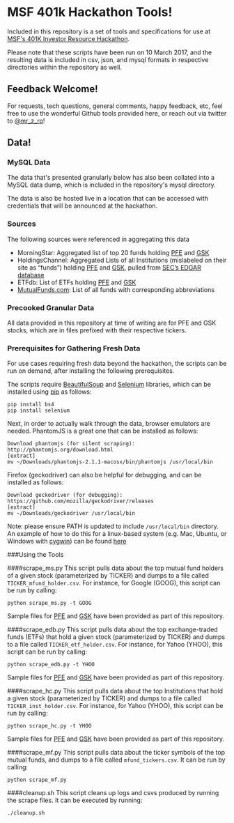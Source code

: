 # MSF 401k Hackathon Tools!

Included in this repository is a set of tools and specifications for use at [MSF's 401K Investor Resource Hackathon](https://twitter.com/MSF_USA/status/837702440636067840).

Please note that these scripts have been run on 10 March 2017, and the resulting data is included in csv, json, and mysql formats in respective directories within the repository as well.

## Feedback Welcome!

For requests, tech questions, general comments, happy feedback, etc, feel free to use the wonderful Github tools provided here, or reach out via twitter to [@mr_z_ro](https://twitter.com/mr_z_ro)!

## Data!

### MySQL Data

The data that's presented granularly below has also been collated into a MySQL data dump, which is included in the repository's mysql directory. 

The data is also be hosted live in a location that can be accessed with credentials that will be announced at the hackathon.

### Sources

The following sources were referenced in aggregating this data

- MorningStar: Aggregated list of top 20 funds holding [PFE](http://investors.morningstar.com/ownership/shareholders-major.html?t=PFE&region=usa&culture=en-US&ownerCountry=USA) and [GSK](http://investors.morningstar.com/ownership/shareholders-major.html?t=GSK&region=usa&culture=en-US&ownerCountry=USA)
- HoldingsChannel: Aggregated Lists of all Institutions (mislabeled on their site as “funds”) holding [PFE](https://www.holdingschannel.com/funds/holding-pfe/) and [GSK](https://www.holdingschannel.com/funds/holding-gsk/), pulled from [SEC’s EDGAR database](https://www.sec.gov/edgar/searchedgar/webusers.htm)
- ETFdb: List of ETFs holding [PFE](etfdb.com/stock/PFE/) and [GSK](etfdb.com/stock/GSK/)
- [MutualFunds.com](http://mutualfunds.com/funds/): List of all funds with corresponding abbreviations

### Precooked Granular Data

All data provided in this repository at time of writing are for PFE and GSK stocks, which are in files prefixed with their respective tickers.

### Prerequisites for Gathering Fresh Data

For use cases requiring fresh data beyond the hackathon, the scripts can be run on demand, after installing the following prerequisites.

The scripts require [BeautifulSoup](https://pypi.python.org/pypi/bs4) and [Selenium](https://pypi.python.org/pypi/selenium) libraries, which can be installed using [pip](https://pip.pypa.io/en/stable/installing/) as follows:

```
pip install bs4
pip install selenium
```

Next, in order to actually walk through the data, browser emulators are needed. PhantomJS is a great one that can be installed as follows:

```
Download phantomjs (for silent scraping):
http://phantomjs.org/download.html
[extract]
mv ~/Downloads/phantomjs-2.1.1-macosx/bin/phantomjs /usr/local/bin
```

Firefox (geckodriver) can also be helpful for debugging, and can be installed as follows:

```
Download geckodriver (for debugging):
https://github.com/mozilla/geckodriver/releases
[extract]
mv ~/Downloads/geckodriver /usr/local/bin
```

Note: please ensure PATH is updated to include `/usr/local/bin` directory. An example of how to do this for a linux-based system (e.g. Mac, Ubuntu, or Windows with [cygwin](https://www.cygwin.com/)) can be found [here](http://stackoverflow.com/questions/14637979/how-to-permanently-set-path-on-linux)

###Using the Tools

####scrape_ms.py
This script pulls data about the top mutual fund holders of a given stock (parameterized by TICKER) and dumps to a file called `TICKER_mfund_holder.csv`. For instance, for Google (GOOG), this script can be run by calling:

```
python scrape_ms.py -t GOOG
```

Sample files for [PFE](https://github.com/mr-z-ro/msf-401k-hackathon-tools/blob/master/csv/PFE_mfund_holders.csv) and [GSK](https://github.com/mr-z-ro/msf-401k-hackathon-tools/blob/master/csv/GSK_mfund_holders.csv) have been provided as part of this repository.

####scrape_edb.py
This script pulls data about the top exchange-traded funds (ETFs) that hold a given stock (parameterized by TICKER) and dumps to a file called `TICKER_etf_holder.csv`. For instance, for Yahoo (YHOO), this script can be run by calling:

```
python scrape_edb.py -t YHOO
```

Sample files for [PFE](https://github.com/mr-z-ro/msf-401k-hackathon-tools/blob/master/csv/PFE_etf_holders.csv) and [GSK](https://github.com/mr-z-ro/msf-401k-hackathon-tools/blob/master/csv/GSK_etf_holders.csv) have been provided as part of this repository.

####scrape_hc.py
This script pulls data about the top Institutions that hold a given stock (parameterized by TICKER) and dumps to a file called `TICKER_inst_holder.csv`. For instance, for Yahoo (YHOO), this script can be run by calling:

```
python scrape_hc.py -t YHOO
```

Sample files for [PFE](https://github.com/mr-z-ro/msf-401k-hackathon-tools/blob/master/csv/PFE_inst_holders.csv) and [GSK](https://github.com/mr-z-ro/msf-401k-hackathon-tools/blob/master/csv/GSK_inst_holders.csv) have been provided as part of this repository.

####scrape_mf.py
This script pulls data about the ticker symbols of the top mutual funds, and dumps to a file called `mfund_tickers.csv`. It can be run by calling:

```
python scrape_mf.py
```

####cleanup.sh
This script cleans up logs and csvs produced by running the scrape files. It can be executed by running:

```
./cleanup.sh
```


